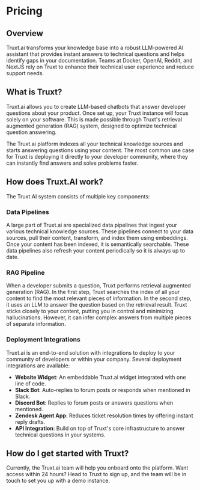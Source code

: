 # Pricing

## Overview
Truxt.ai transforms your knowledge base into a robust LLM-powered AI assistant that provides instant answers to technical questions and helps identify gaps in your documentation. Teams at Docker, OpenAI, Reddit, and NextJS rely on Truxt to enhance their technical user experience and reduce support needs.

## What is Truxt?
Truxt.ai allows you to create LLM-based chatbots that answer developer questions about your product. Once set up, your Truxt instance will focus solely on your software. This is made possible through Truxt's retrieval augmented generation (RAG) system, designed to optimize technical question answering.

The Truxt.ai platform indexes all your technical knowledge sources and starts answering questions using your content. The most common use case for Truxt is deploying it directly to your developer community, where they can instantly find answers and solve problems faster.

## How does Truxt.AI work?
The Truxt.AI system consists of multiple key components:

### Data Pipelines
A large part of Truxt.ai are specialized data pipelines that ingest your various technical knowledge sources. These pipelines connect to your data sources, pull their content, transform, and index them using embeddings. Once your content has been indexed, it is semantically searchable. These data pipelines also refresh your content periodically so it is always up to date.

### RAG Pipeline
When a developer submits a question, Truxt performs retrieval augmented generation (RAG). In the first step, Truxt searches the index of all your content to find the most relevant pieces of information. In the second step, it uses an LLM to answer the question based on the retrieval result. Truxt sticks closely to your content, putting you in control and minimizing hallucinations. However, it can infer complex answers from multiple pieces of separate information.

### Deployment Integrations
Truxt.ai is an end-to-end solution with integrations to deploy to your community of developers or within your company. Several deployment integrations are available:

- **Website Widget**: An embeddable Truxt.ai widget integrated with one line of code.
- **Slack Bot**: Auto-replies to forum posts or responds when mentioned in Slack.
- **Discord Bot**: Replies to forum posts or answers questions when mentioned.
- **Zendesk Agent App**: Reduces ticket resolution times by offering instant reply drafts.
- **API Integration**: Build on top of Truxt's core infrastructure to answer technical questions in your systems.

## How do I get started with Truxt?
Currently, the Truxt.ai team will help you onboard onto the platform. Want access within 24 hours? Head to Truxt to sign up, and the team will be in touch to set you up with a demo instance.

